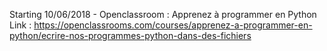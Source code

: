 Starting 10/06/2018 - Openclassroom : Apprenez à programmer en Python
Link : https://openclassrooms.com/courses/apprenez-a-programmer-en-python/ecrire-nos-programmes-python-dans-des-fichiers
